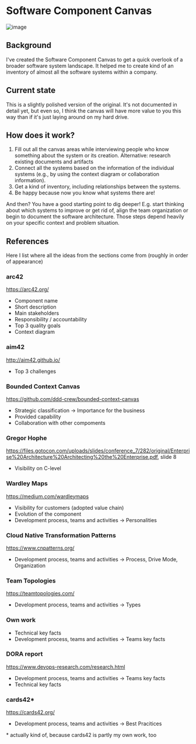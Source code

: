 # Software Component Canvas

![image](https://user-images.githubusercontent.com/1470822/187955517-b88158c8-9587-49a3-afba-b7dbd3639a17.png)


## Background

I've created the Software Component Canvas to get a quick overlook of a broader software system landscape. It helped me to create kind of an inventory of almost all the software systems within a company.

## Current state

This is a slightly polished version of the original. It's not documented in detail yet, but even so, I think the canvas will have more value to you this way than if it's just laying around on my hard drive.

## How does it work?

1. Fill out all the canvas areas while interviewing people who know something about the system or its creation. Alternative: research existing documents and artifacts
2. Connect all the systems based on the information of the individual systems (e.g., by using the context diagram or collaboration information).
3. Get a kind of inventory, including relationships between the systems.
4. Be happy because now you know what systems there are!

And then? You have a good starting point to dig deeper! E.g. start thinking about which systems to improve or get rid of, align the team organization or begin to document the software architecture. Those steps depend heavily on your specific context and problem situation.

## References
Here I list where all the ideas from the sections come from (roughly in order of appearance)

### arc42
https://arc42.org/
- Component name
- Short description
- Main stakeholders
- Responsibility / accountability
- Top 3 quality goals
- Context diagram

### aim42
http://aim42.github.io/
- Top 3 challenges

### Bounded Context Canvas
https://github.com/ddd-crew/bounded-context-canvas
- Strategic classification -> Importance for the business
- Provided capability
- Collaboration with other compoments

### Gregor Hophe
https://files.gotocon.com/uploads/slides/conference_7/282/original/Enterprise%20Architecture%20Architecting%20the%20Enterprise.pdf, slide 8
- Visibility on C-level

### Wardley Maps
https://medium.com/wardleymaps
- Visibility for customers (adopted value chain)
- Evolution of the component
- Development process, teams and activities -> Personalities

### Cloud Native Transformation Patterns
https://www.cnpatterns.org/
-  Development process, teams and activities -> Process, Drive Mode, Organization

### Team Topologies
https://teamtopologies.com/
- Development process, teams and activities -> Types

### Own work
- Technical key facts
- Development process, teams and activities -> Teams key facts

### DORA report
https://www.devops-research.com/research.html
- Development process, teams and activities -> Teams key facts
- Technical key facts

### cards42* 
https://cards42.org/
- Development process, teams and activities -> Best Pracitices  

\* actually kind of, because cards42 is partly my own work, too


